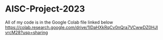# AISC-Project-2023
All of my code is in the Google Colab file linked below
https://colab.research.google.com/drive/1lDaHXkRqCv0nQra7VCwwDZ0HJlvrcM28?usp=sharing
